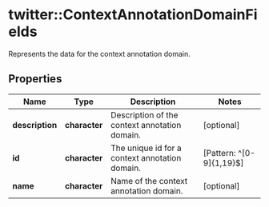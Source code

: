# twitter::ContextAnnotationDomainFields

Represents the data for the context annotation domain.

## Properties
Name | Type | Description | Notes
------------ | ------------- | ------------- | -------------
**description** | **character** | Description of the context annotation domain. | [optional] 
**id** | **character** | The unique id for a context annotation domain. | [Pattern: ^[0-9]{1,19}$] 
**name** | **character** | Name of the context annotation domain. | [optional] 


